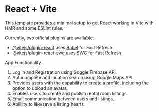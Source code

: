 # React + Vite

This template provides a minimal setup to get React working in Vite with HMR and some ESLint rules.

Currently, two official plugins are available:

- [@vitejs/plugin-react](https://github.com/vitejs/vite-plugin-react/blob/main/packages/plugin-react/README.md) uses [Babel](https://babeljs.io/) for Fast Refresh
- [@vitejs/plugin-react-swc](https://github.com/vitejs/vite-plugin-react-swc) uses [SWC](https://swc.rs/) for Fast Refresh

App Functionality
1. Log in and Registration using Goggle Firebase API.
2. Autocomplete and location search using Google Maps API.
3. Provides users with the capability to create a profile, including the option to upload an avatar.
4. Enables users to create and publish rental room listings.
5. Email communication between users and listings.
6. Abilility to like/save a listing(heart).
